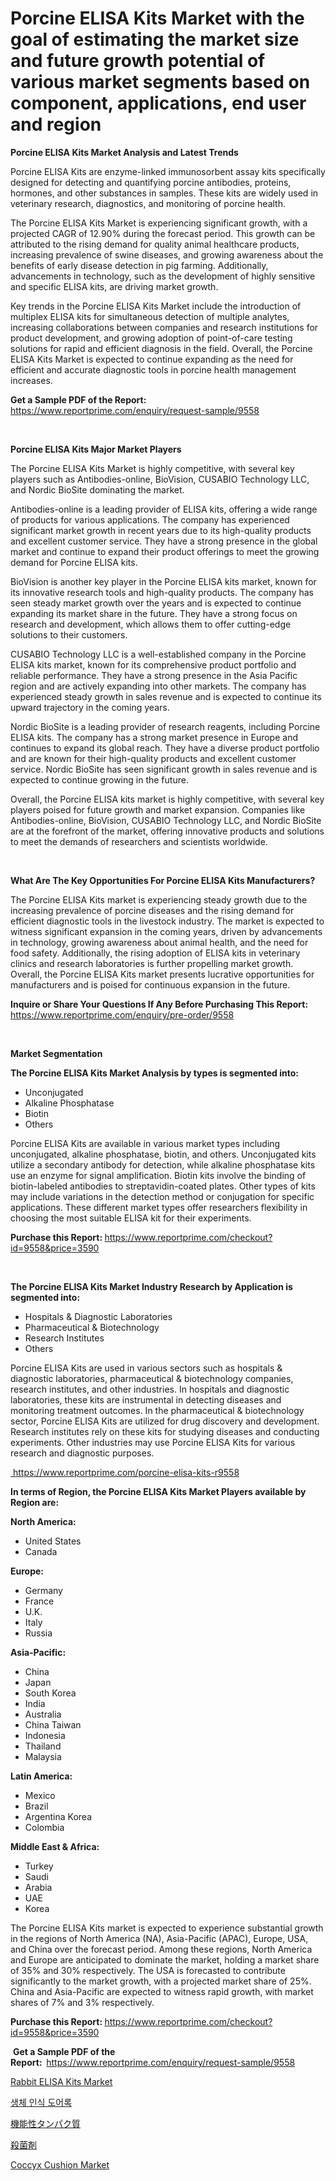 <p><h1>Porcine ELISA Kits Market with the goal of estimating the market size and future growth potential of various market segments based on component, applications, end user and region</h1></p><p><strong>Porcine ELISA Kits Market Analysis and Latest Trends</strong></p>
<p><p>Porcine ELISA Kits are enzyme-linked immunosorbent assay kits specifically designed for detecting and quantifying porcine antibodies, proteins, hormones, and other substances in samples. These kits are widely used in veterinary research, diagnostics, and monitoring of porcine health.</p><p>The Porcine ELISA Kits Market is experiencing significant growth, with a projected CAGR of 12.90% during the forecast period. This growth can be attributed to the rising demand for quality animal healthcare products, increasing prevalence of swine diseases, and growing awareness about the benefits of early disease detection in pig farming. Additionally, advancements in technology, such as the development of highly sensitive and specific ELISA kits, are driving market growth.</p><p>Key trends in the Porcine ELISA Kits Market include the introduction of multiplex ELISA kits for simultaneous detection of multiple analytes, increasing collaborations between companies and research institutions for product development, and growing adoption of point-of-care testing solutions for rapid and efficient diagnosis in the field. Overall, the Porcine ELISA Kits Market is expected to continue expanding as the need for efficient and accurate diagnostic tools in porcine health management increases.</p></p>
<p><strong>Get a Sample PDF of the Report:&nbsp;</strong> <a href="https://www.reportprime.com/enquiry/request-sample/9558">https://www.reportprime.com/enquiry/request-sample/9558</a></p>
<p>&nbsp;</p>
<p><strong>Porcine ELISA Kits Major Market Players</strong></p>
<p><p>The Porcine ELISA Kits Market is highly competitive, with several key players such as Antibodies-online, BioVision, CUSABIO Technology LLC, and Nordic BioSite dominating the market. </p><p>Antibodies-online is a leading provider of ELISA kits, offering a wide range of products for various applications. The company has experienced significant market growth in recent years due to its high-quality products and excellent customer service. They have a strong presence in the global market and continue to expand their product offerings to meet the growing demand for Porcine ELISA kits.</p><p>BioVision is another key player in the Porcine ELISA kits market, known for its innovative research tools and high-quality products. The company has seen steady market growth over the years and is expected to continue expanding its market share in the future. They have a strong focus on research and development, which allows them to offer cutting-edge solutions to their customers.</p><p>CUSABIO Technology LLC is a well-established company in the Porcine ELISA kits market, known for its comprehensive product portfolio and reliable performance. They have a strong presence in the Asia Pacific region and are actively expanding into other markets. The company has experienced steady growth in sales revenue and is expected to continue its upward trajectory in the coming years.</p><p>Nordic BioSite is a leading provider of research reagents, including Porcine ELISA kits. The company has a strong market presence in Europe and continues to expand its global reach. They have a diverse product portfolio and are known for their high-quality products and excellent customer service. Nordic BioSite has seen significant growth in sales revenue and is expected to continue growing in the future.</p><p>Overall, the Porcine ELISA kits market is highly competitive, with several key players poised for future growth and market expansion. Companies like Antibodies-online, BioVision, CUSABIO Technology LLC, and Nordic BioSite are at the forefront of the market, offering innovative products and solutions to meet the demands of researchers and scientists worldwide.</p></p>
<p>&nbsp;</p>
<p><strong>What Are The Key Opportunities For Porcine ELISA Kits Manufacturers?</strong></p>
<p><p>The Porcine ELISA Kits market is experiencing steady growth due to the increasing prevalence of porcine diseases and the rising demand for efficient diagnostic tools in the livestock industry. The market is expected to witness significant expansion in the coming years, driven by advancements in technology, growing awareness about animal health, and the need for food safety. Additionally, the rising adoption of ELISA kits in veterinary clinics and research laboratories is further propelling market growth. Overall, the Porcine ELISA Kits market presents lucrative opportunities for manufacturers and is poised for continuous expansion in the future.</p></p>
<p><strong>Inquire or Share Your Questions If Any Before Purchasing This Report:</strong> <a href="https://www.reportprime.com/enquiry/pre-order/9558">https://www.reportprime.com/enquiry/pre-order/9558</a></p>
<p>&nbsp;</p>
<p><strong>Market Segmentation</strong></p>
<p><strong>The Porcine ELISA Kits Market Analysis by types is segmented into:</strong></p>
<p><ul><li>Unconjugated</li><li>Alkaline Phosphatase</li><li>Biotin</li><li>Others</li></ul></p>
<p><p>Porcine ELISA Kits are available in various market types including unconjugated, alkaline phosphatase, biotin, and others. Unconjugated kits utilize a secondary antibody for detection, while alkaline phosphatase kits use an enzyme for signal amplification. Biotin kits involve the binding of biotin-labeled antibodies to streptavidin-coated plates. Other types of kits may include variations in the detection method or conjugation for specific applications. These different market types offer researchers flexibility in choosing the most suitable ELISA kit for their experiments.</p></p>
<p><strong>Purchase this Report:&nbsp;</strong><a href="https://www.reportprime.com/checkout?id=9558&price=3590">https://www.reportprime.com/checkout?id=9558&price=3590</a></p>
<p>&nbsp;</p>
<p><strong>The Porcine ELISA Kits Market Industry Research by Application is segmented into:</strong></p>
<p><ul><li>Hospitals & Diagnostic Laboratories</li><li>Pharmaceutical & Biotechnology</li><li>Research Institutes</li><li>Others</li></ul></p>
<p><p>Porcine ELISA Kits are used in various sectors such as hospitals & diagnostic laboratories, pharmaceutical & biotechnology companies, research institutes, and other industries. In hospitals and diagnostic laboratories, these kits are instrumental in detecting diseases and monitoring treatment outcomes. In the pharmaceutical & biotechnology sector, Porcine ELISA Kits are utilized for drug discovery and development. Research institutes rely on these kits for studying diseases and conducting experiments. Other industries may use Porcine ELISA Kits for various research and diagnostic purposes.</p></p>
<p><a href="https://www.reportprime.com/porcine-elisa-kits-r9558">&nbsp;https://www.reportprime.com/porcine-elisa-kits-r9558</a></p>
<p><strong>In terms of Region, the Porcine ELISA Kits Market Players available by Region are:</strong></p>
<p>
    <p> <strong> North America: </strong>
        <ul>
            <li>United States</li>
            <li>Canada</li>
        </ul>
        </p> 
    <p> <strong> Europe: </strong>
        <ul>
            <li>Germany</li>
            <li>France</li>
            <li>U.K.</li>
            <li>Italy</li>
            <li>Russia</li>
        </ul>
        </p> 
    <p> <strong> Asia-Pacific: </strong>
        <ul>
            <li>China</li>
            <li>Japan</li>
            <li>South Korea</li>
            <li>India</li>
            <li>Australia</li>
            <li>China Taiwan</li>
            <li>Indonesia</li>
            <li>Thailand</li>
            <li>Malaysia</li>
        </ul>
        </p> 
    <p> <strong> Latin America: </strong>
        <ul>
            <li>Mexico</li>
            <li>Brazil</li>
            <li>Argentina Korea</li>
            <li>Colombia</li>
        </ul>
        </p> 
    <p> <strong> Middle East & Africa: </strong>
        <ul>
            <li>Turkey</li>
            <li>Saudi</li>
            <li>Arabia</li>
            <li>UAE</li>
            <li>Korea</li>
        </ul>
    </p>
    </p>
<p><p>The Porcine ELISA Kits market is expected to experience substantial growth in the regions of North America (NA), Asia-Pacific (APAC), Europe, USA, and China over the forecast period. Among these regions, North America and Europe are anticipated to dominate the market, holding a market share of 35% and 30% respectively. The USA is forecasted to contribute significantly to the market growth, with a projected market share of 25%. China and Asia-Pacific are expected to witness rapid growth, with market shares of 7% and 3% respectively.</p></p>
<p><strong>Purchase this Report: </strong><a href="https://www.reportprime.com/checkout?id=9558&price=3590">https://www.reportprime.com/checkout?id=9558&price=3590</a></p>
<p>&nbsp;<strong>Get a Sample PDF of the Report:&nbsp;&nbsp;</strong><a href="https://www.reportprime.com/enquiry/request-sample/9558">https://www.reportprime.com/enquiry/request-sample/9558</a></p>
<p><strong></strong></p>
<p><p><a href="https://github.com/MyrticeDare2023/Market-Research-Report-List-1/blob/main/rabbit-elisa-kits-market.md">Rabbit ELISA Kits Market</a></p><p><a href="https://github.com/joannescott9078/Market-Research-Report-List-1/blob/main/807861773858.md">생체 인식 도어록</a></p><p><a href="https://github.com/vtbvgl20191192/Market-Research-Report-List-2/blob/main/596500978633.md">機能性タンパク質</a></p><p><a href="https://github.com/laurenreichert/Market-Research-Report-List-1/blob/main/795051178634.md">殺菌剤</a></p><p><a href="https://issuu.com/reportprime-2/docs/coccyx-cushion-market-size-2030.pptx">Coccyx Cushion Market</a></p></p>